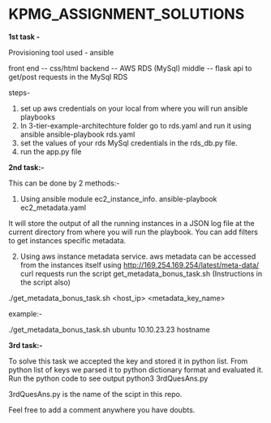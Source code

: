 # KPMG_ASSIGNMENT_SOLUTIONS

**1st task -**

Provisioning tool used - ansible

front end -- css/html
backend -- AWS RDS (MySql)
middle -- flask api to get/post requests in the MySql RDS

steps-
1) set up aws credentials on your local from where you will run ansible playbooks
2) In 3-tier-example-architechture folder go to rds.yaml and run it using ansible
ansible-playbook rds.yaml
3) set the values of your rds MySql credentials in the rds_db.py file.
4) run the app.py file

**2nd task:-**

This can be done by 2 methods:-
1) Using ansible module ec2_instance_info.
ansible-playbook ec2_metadata.yaml

It will store the output of all the running instances in a JSON log file at the current directory from where you will run the playbook.
You can add filters to get instances specific metadata.

2) Using aws instance metadata service.
aws metadata can be accessed from the instances itself using http://169.254.169.254/latest/meta-data/
curl requests
run the script get_metadata_bonus_task.sh (Instructions in the script also)

 ./get_metadata_bonus_task.sh <username> <host_ip> <metadata_key_name>

example:-

./get_metadata_bonus_task.sh ubuntu 10.10.23.23 hostname

**3rd task:-**

To solve this task we accepted the key and stored it in python list.
From python list of keys we parsed it to python dictionary format and evaluated it.
Run the python code to see output
python3 3rdQuesAns.py

3rdQuesAns.py is the name of the scipt in this repo.

Feel free to add a comment anywhere you have doubts.
